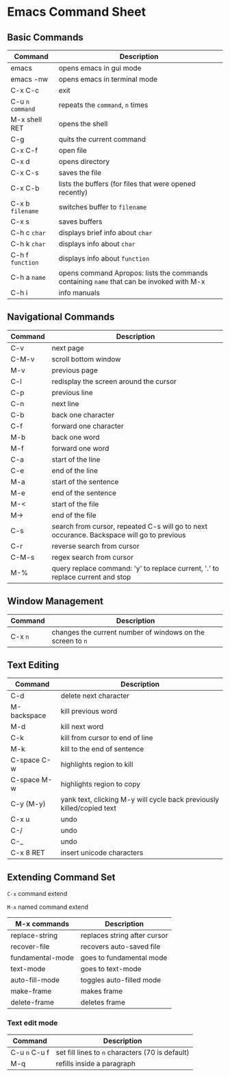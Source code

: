 # Emacs Command Sheet

## Basic Commands

| Command | Description |
| --- | --- |
| emacs | opens emacs in gui mode |
| emacs -nw | opens emacs in terminal mode |
| C-x C-c | exit |
| C-u `n` `command` | repeats the `command`, `n` times |
| M-x shell RET | opens the shell |
| C-g | quits the current command |
| C-x C-f | open file |
| C-x d | opens directory |
| C-x C-s | saves the file |
| C-x C-b | lists the buffers (for files that were opened recently) |
| C-x b `filename` | switches buffer to `filename` |
| C-x s | saves buffers |
| C-h c `char` | displays brief info about `char` |
| C-h k `char` | displays info about `char` |
| C-h f `function` | displays info about `function` |
| C-h a `name` | opens command Apropos: lists the commands containing `name` that can be invoked with M-x |
| C-h i | info manuals |

## Navigational Commands

| Command | Description |
| --- | --- |
| C-v | next page |
| C-M-v | scroll bottom window |
| M-v | previous page |
| C-l | redisplay the screen around the cursor |
| C-p | previous line |
| C-n | next line |
| C-b | back one character |
| C-f | forward one character |
| M-b | back one word |
| M-f | forward one word |
| C-a | start of the line |
| C-e | end of the line |
| M-a | start of the sentence |
| M-e | end of the sentence |
| M-< | start of the file |
| M-> | end of the file |
| C-s | search from cursor, repeated C-s will go to next occurance. Backspace will go to previous |
| C-r | reverse search from cursor |
| C-M-s | regex search from cursor |
| M-% | query replace command: 'y' to replace current, '.' to replace current and stop |

## Window Management

| Command | Description |
| --- | --- |
| C-x `n` | changes the current number of windows on the screen to `n` |

## Text Editing

| Command | Description |
| --- | --- |
| C-d | delete next character |
| M-backspace | kill previous word |
| M-d | kill next word |
| C-k | kill from cursor to end of line|
| M-k | kill to the end of sentence |
| C-space C-w | highlights region to kill |
| C-space M-w | highlights region to copy |
| C-y (M-y) | yank text, clicking M-y will cycle back previously killed/copied text |
| C-x u | undo |
| C-/ | undo |
| C-_ | undo |
| C-x 8 RET | insert unicode characters |

## Extending Command Set

`C-x` command extend

`M-x` named command extend

| M-x commands | Description |
| --- | --- |
| replace-string | replaces string after cursor |
| recover-file | recovers auto-saved file |
| fundamental-mode | goes to fundamental mode |
| text-mode | goes to text-mode |
| auto-fill-mode | toggles auto-filled mode |
| make-frame | makes frame |
| delete-frame | deletes frame |

### Text edit mode

| Command | Description |
| --- | --- |
| C-u `n` C-u f | set fill lines to `n` characters (70 is default) |
| M-q | refills inside a paragraph |
